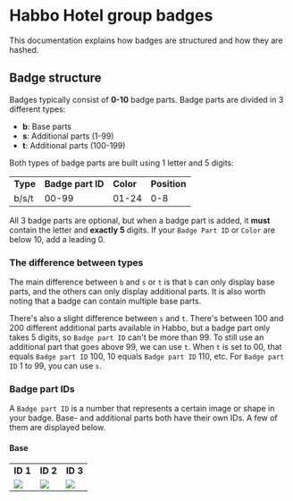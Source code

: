 # Habbo Hotel group badges
This documentation explains how badges are structured and how they are hashed.

## Badge structure
Badges typically consist of <b>0-10</b> badge parts. Badge parts are divided in 3 different types:
- <b>b</b>: Base parts
- <b>s</b>: Additional parts (1-99)
- <b>t</b>: Additional parts (100-199)

Both types of badge parts are built using 1 letter and 5 digits:

<table>
<tr>
<td><b>Type</b></td>
<td><b>Badge part ID</b></td>
<td><b>Color</b></td>
<td><b>Position</b></td>
</tr>
<tr>
<td>b/s/t</td>
<td>00-99</td>
<td>01-24</td>
<td>0-8</td>
</tr>
</table>

All 3 badge parts are optional, but when a badge part is added, it <b>must</b> contain the letter and <b>exactly 5</b> digits. If your `Badge Part ID` or `Color` are below 10, add a leading 0.

### The difference between types

The main difference between `b` and `s` or `t` is that `b` can only display base parts, and the others can only display additional parts. It is also worth noting that a badge can contain multiple base parts.

There's also a slight difference between `s` and `t`. There's between 100 and 200 different additional parts available in Habbo, but a badge part only takes 5 digits, so `Badge part ID` can't be more than 99. To still use an additional part that goes above 99, we can use `t`. When `t` is set to 00, that equals `Badge part ID` 100, 10 equals `Badge part ID` 110, etc. For `Badge part ID` 1 to 99, you can use `s`.

### Badge part IDs

A `Badge part ID` is a number that represents a certain image or shape in your badge. Base- and additional parts both have their own IDs. A few of them are displayed below.

#### Base
<table>
<tr>
<td><b>ID 1</b></td>
<td><b>ID 2</b></td>
<td><b>ID 3</b></td>
</tr>
<tr>
<td><img src="https://www.habbo.nl/habbo-imaging/badge/b01010006791b2fcf18535db5c46607b2bce63"></td>
<td><img src="https://www.habbo.nl/habbo-imaging/badge/b0201007a27a440faa05d1e488ff92a078cbaa"></td>
<td><img src="https://www.habbo.nl/habbo-imaging/badge/b03010ddcf06faef8477d20f896d364a201fd5"></td>
</tr>
</table>


